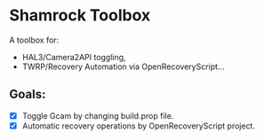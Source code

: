 # Shamrock Toolbox

A toolbox for:

- HAL3/Camera2API toggling,
- TWRP/Recovery Automation via OpenRecoveryScript...

## Goals:

- [x] Toggle Gcam by changing build.prop file.
- [x] Automatic recovery operations by OpenRecoveryScript project.
